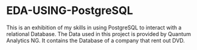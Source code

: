 # EDA-USING-PostgreSQL
This is an exhibition of my skills in using PostgreSQL  to interact with a relational Database. The Data used in this project is provided by Quantum Analytics NG. It contains the Database of a company that rent out DVD.
